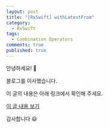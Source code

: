 ```yaml
---
layout: post
title: "[RxSwift] withLatestFrom"
category: 
  - RxSwift
tags: 
  - Combination Operators
comments: true
published: true
---
```


안녕하세요! 👋

블로그를 이사했습니다.

이 글의 내용은 아래 링크에서 확인해 주세요.

[이 글 내용 보기](https://gitminam.com/ios/rxswift-withlatestfrom/)

감사합니다 😃

